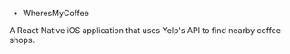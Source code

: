* WheresMyCoffee

A React Native iOS application that uses Yelp's API to find nearby coffee shops. 
